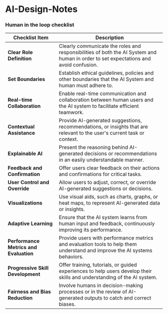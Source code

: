 # AI-Design-Notes

### Human in the loop checklist

| Checklist Item                    | Description                                                                                                                         |
|-----------------------------------|-------------------------------------------------------------------------------------------------------------------------------------|
| **Clear Role Definition**         | Clearly communicate the roles and responsibilities of both the AI System and human in order to set expectations and avoid confusion.     |
| **Set Boundaries**                | Establish ethical guidelines, policies and other boundaries that the AI System and human must adhere to.                            |
| **Real-time Collaboration**       | Enable real-time communication and collaboration between human users and the AI system to facilitate efficient teamwork.           |
| **Contextual Assistance**         | Provide AI-generated suggestions, recommendations, or insights that are relevant to the user's current task or context.           |
| **Explainable AI**                | Present the reasoning behind AI-generated decisions or recommendations in an easily understandable manner.                        |
| **Feedback and Confirmation**     | Offer users clear feedback on their actions and confirmations for critical tasks.                                                  |
| **User Control and Override**     | Allow users to adjust, correct, or override AI-generated suggestions or decisions.                                                  |
| **Visualizations**                | Use visual aids, such as charts, graphs, or heat maps, to represent AI-generated data or insights.                                  |
| **Adaptive Learning**             | Ensure that the AI system learns from human input and feedback, continuously improving its performance.                            |
| **Performance Metrics and Evaluation** | Provide users with performance metrics and evaluation tools to help them understand and improve the AI systems behaviors.     |
| **Progressive Skill Development** | Offer training, tutorials, or guided experiences to help users develop their skills and understanding of the AI system.            |
| **Fairness and Bias Reduction**   | Involve humans in decision-making processes or in the review of AI-generated outputs to catch and correct biases.                  |

